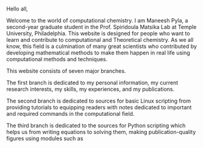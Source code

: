 Hello all,

Welcome to the world of computational chemistry.
I am Maneesh Pyla, a second-year graduate student in the Prof. Spiridoula Matsika Lab at Temple University, Philadelphia. This website is designed for people who want to learn and contribute to computational and Theoretical chemistry. As we all know, this field is a culmination of many great scientists who contributed by developing mathematical methods  to make them happen in real life using computational methods and techniques.

This website consists of seven major branches.
 
 The first branch is dedicated to my personal information, my current research interests, my skills, my experiences, and my publications.

 The second branch is dedicated to sources for basic Linux scripting from providing tutorials to equipping readers with notes dedicated to important and required commands in the computational field.

The third branch is dedicated to the sources for Python scripting which helps us from writing equations to solving them, making publication-quality figures using modules such as 

